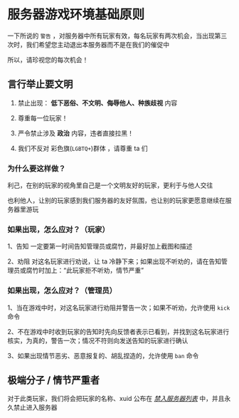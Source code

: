 # 服务器游戏环境基础原则

一下所说的 `警告` ，对服务器中所有玩家有效，每名玩家有两次机会，当出现第三次时，我们希望您主动退出本服务器而不是在我们的催促中

所以，请珍视您的每次机会！

## 言行举止要文明

1. 禁止出现： **低下恶俗、不文明、侮辱他人、种族歧视** 内容

2. 尊重每一位玩家！

3. 严令禁止涉及 **政治** 内容，违者直接拉黑！

4. 我们不反对 彩色旗(`LGBTQ+`)群体 ，请尊重 ta 们

### 为什么要这样做？

利己，在别的玩家的视角里自己是一个文明友好的玩家，更利于与他人交往

也利他人，让别的玩家感到我们服务器的友好氛围，也让别的玩家更愿意继续在服务器里游玩

### 如果出现，怎么应对？（玩家）

1、告知  一定要第一时间告知管理员或腐竹，并最好加上截图和描述

2、劝阻  对这名玩家进行劝说，让 ta 冷静下来；如果出现不听劝的，请在告知管理员或腐竹时加上：“此玩家拒不听劝，情节严重”

### 如果出现，怎么应对？（管理员）

1、当在游戏中时，对这名玩家进行劝阻并警告一次；如果不听劝，允许使用 `kick` 命令

2、不在游戏中时收到玩家的告知时先向反馈者表示已看到，并找到这名玩家进行核实，为真的，警告一次；情况不符则向发送告知的玩家进行确认

3、如果出现情节恶劣、恶意报复的、胡乱捏造的，允许使用 `ban` 命令

## 极端分子 / 情节严重者

对于此类玩家，我们将会把玩家的名称、xuid 公布在 [*禁入服务器列表*](./no_play.md) 中，并且永久禁止进入服务器

